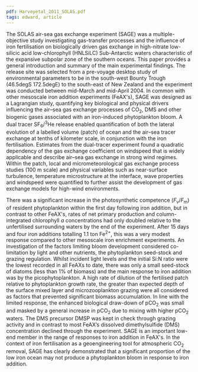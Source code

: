 ```yaml
---
pdf: Harveyetal_2011_SOLAS.pdf
tags: edward, article
---
```

The SOLAS air-sea gas exchange experiment (SAGE) was a multiple-objective study investigating gas-transfer processes and the influence of iron fertilisation on biologically driven gas exchange in high-nitrate low-silicic acid low-chlorophyll (HNLSiLC) Sub-Antarctic waters characteristic of the expansive subpolar zone of the southern oceans. This paper provides a general introduction and summary of the main experimental findings. The release site was selected from a pre-voyage desktop study of environmental parameters to be in the south-west Bounty Trough (46.5degS 172.5degE) to the south-east of New Zealand and the experiment was conducted between mid-March and mid-April 2004. In common with other mesoscale iron addition experiments (FeAX's), SAGE was designed as a Lagrangian study, quantifying key biological and physical drivers influencing the air–sea gas exchange processes of CO<sub>2</sub>, DMS and other biogenic gases associated with an iron-induced phytoplankton bloom. A dual tracer SF<sub>6</sub>/<sup>3</sup>He release enabled quantification of both the lateral evolution of a labelled volume (patch) of ocean and the air–sea tracer exchange at tenths of kilometer scale, in conjunction with the iron fertilisation. Estimates from the dual-tracer experiment found a quadratic dependency of the gas exchange coefficient on windspeed that is widely applicable and describe air–sea gas exchange in strong wind regimes. Within the patch, local and micrometeorological gas exchange process studies (100 m scale) and physical variables such as near-surface turbulence, temperature microstructure at the interface, wave properties and windspeed were quantified to further assist the development of gas exchange models for high-wind environments.

There was a significant increase in the photosynthetic competence (*F*<sub>v</sub>/*F*<sub>m</sub>) of resident phytoplankton within the first day following iron addition, but in contrast to other FeAX's, rates of net primary production and column-integrated chlorophyll *a* concentrations had only doubled relative to the unfertilised surrounding waters by the end of the experiment. After 15 days and four iron additions totalling 1.1 ton Fe<sup>2+</sup>, this was a very modest response compared to other mesoscale iron enrichment experiments. An investigation of the factors limiting bloom development considered co-limitation by light and other nutrients, the phytoplankton seed-stock and grazing regulation. Whilst incident light levels and the initial Si:N ratio were the lowest recorded in all FeAXs to date, there was only a small seed-stock of diatoms (less than 1% of biomass) and the main response to iron addition was by the picophytoplankton. A high rate of dilution of the fertilised patch relative to phytoplankton growth rate, the greater than expected depth of the surface mixed layer and microzooplankton grazing were all considered as factors that prevented significant biomass accumulation. In line with the limited response, the enhanced biological draw-down of pCO<sub>2</sub> was small and masked by a general increase in pCO<sub>2</sub> due to mixing with higher pCO<sub>2</sub> waters. The DMS precursor DMSP was kept in check through grazing activity and in contrast to most FeAX’s dissolved dimethylsulfide (DMS) concentration declined through the experiment. SAGE is an important low-end member in the range of responses to iron addition in FeAX's. In the context of iron fertilisation as a geoengineering tool for atmospheric CO<sub>2</sub> removal, SAGE has clearly demonstrated that a significant proportion of the low iron ocean may not produce a phytoplankton bloom in response to iron addition.
